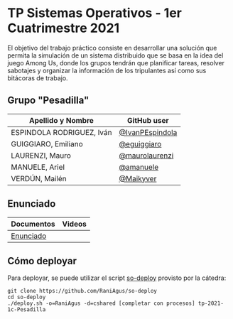 # TP Sistemas Operativos - 1er Cuatrimestre 2021

El objetivo del trabajo práctico consiste en desarrollar una solución que permita la simulación de un sistema distribuido que se basa en la idea del juego Among Us, donde los grupos tendrán que planificar tareas, resolver sabotajes y organizar la información de los tripulantes así como sus bitácoras de trabajo. 


## Grupo "Pesadilla"

| Apellido y Nombre | GitHub user |
|-------------------|-------------|
| ESPINDOLA RODRIGUEZ, Iván | [@IvanPEspindola](https://github.com/IvanPEspindola) |
| GUIGGIARO, Emiliano  | [@eguiggiaro](https://github.com/eguiggiaro) |
| LAURENZI, Mauro   | [@maurolaurenzi](https://github.com/maurolaurenzi) |
| MANUELE, Ariel  | [@amanuele](https://github.com/amanuele) |
| VERDÚN, Mailén  | [@Maikyver](https://github.com/Maikyver) |


## Enunciado

| Documentos | Videos |
| -----------| -------|
| [Enunciado](https://docs.google.com/document/d/1u54jk7uKaa6BOAXgLuNVfeYN_mwPBje94iX_6KqvqJo/edit) | |

## Cómo deployar

Para deployar, se puede utilizar el script [so-deploy](https://github.com/RaniAgus/so-deploy) provisto por la cátedra:

```
git clone https://github.com/RaniAgus/so-deploy
cd so-deploy
./deploy.sh -o=RaniAgus -d=cshared [completar con procesos] tp-2021-1c-Pesadilla

```
